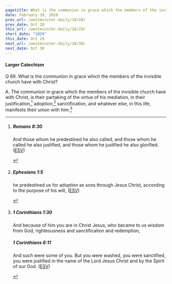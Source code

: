 ```yaml
---
pagetitle: What is the communion in grace which the members of the invisible church have with Christ?
date: February 19, 2020
prev_url: /westminster-daily/10/28/
prev_date: Oct 28
this_url: /westminster-daily/10/29/
short_date: "1029"
this_date: Oct 29
next_url: /westminster-daily/10/30/
next_date: Oct 30
---
```


#### Larger Catechism

<span class="q">Q 69.</span> What is the communion in grace which the members of the invisible church have with Christ?

<span class="q">A.</span> The communion in grace which the members of the invisible church have with Christ, is their partaking of the virtue of his mediation, in their justification,[^fnref:wlc1] adoption,[^fnref:wlc2] sanctification, and whatever else, in this life, manifests their union with him.[^fnref:wlc3]


[^fnref:wlc1]: <div class="esv"><h5>Romans 8:30</h5> <div class="esv-text"><p id="p45008030.01-1">And those whom he predestined he also called, and those whom he called he also justified, and those whom he justified he also glorified.  (<a href="http://www.esv.org" class="copyright">ESV</a>)</p> </div> </div>

[^fnref:wlc2]: <div class="esv"><h5>Ephesians 1:5</h5> <div class="esv-text"><p id="p49001005.01-1">he predestined us for adoption as sons through Jesus Christ, according to the purpose of his will,  (<a href="http://www.esv.org" class="copyright">ESV</a>)</p> </div> </div>

[^fnref:wlc3]: <div class="esv"><h5>1 Corinthians 1:30</h5> <div class="esv-text"><p id="p46001030.01-1">And because of him you are in Christ Jesus, who became to us wisdom from God, righteousness and sanctification and redemption,</p> </div><h5>1 Corinthians 6:11</h5> <div class="esv-text"><p id="p46006011.01-2">And such were some of you. But you were washed, you were sanctified, you were justified in the name of the Lord Jesus Christ and by the Spirit of our God.  (<a href="http://www.esv.org" class="copyright">ESV</a>)</p> </div> </div>

